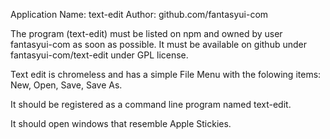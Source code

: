 Application Name: text-edit
Author: github.com/fantasyui-com

The program (text-edit) must be listed on npm and owned by user fantasyui-com as soon as possible. It must be available on github under fantasyui-com/text-edit under GPL license.

Text edit is chromeless and has a simple File Menu with the folowing items: New, Open, Save, Save As.

It should be registered as a command line program named text-edit.

It should open windows that resemble Apple Stickies.

